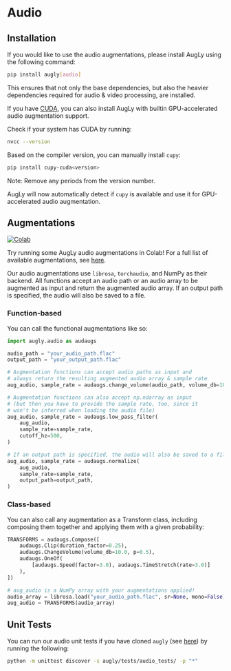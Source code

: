 # Audio

## Installation

If you would like to use the audio augmentations, please install AugLy using the following command:
```bash
pip install augly[audio]
```

This ensures that not only the base dependencies, but also the heavier dependencies required for audio & video processing, are installed.


If you have [CUDA](https://developer.nvidia.com/cuda-gpus), you can also
install AugLy with builtin GPU-accelerated audio augmentation support.

Check if your system has CUDA by running:
```bash
nvcc --version
```

Based on the compiler version, you can manually install `cupy`:
```bash
pip install cupy-cuda<version>
```
Note: Remove any periods from the version number.

AugLy will now automatically detect if `cupy` is available and use it for 
GPU-accelerated audio augmentation.

## Augmentations

[![Colab](https://colab.research.google.com/assets/colab-badge.svg)](https://colab.research.google.com/github/facebookresearch/AugLy/blob/main/examples/AugLy_audio.ipynb)

Try running some AugLy audio augmentations in Colab! For a full list of available augmentations, see [here](__init__.py).

Our audio augmentations use `librosa`, `torchaudio`, and NumPy as their backend. All functions accept an audio path or an audio array to be augmented as input and return the augmented audio array. If an output path is specified, the audio will also be saved to a file.

### Function-based

You can call the functional augmentations like so:
```python
import augly.audio as audaugs

audio_path = "your_audio_path.flac"
output_path = "your_output_path.flac"

# Augmentation functions can accept audio paths as input and
# always return the resulting augmented audio array & sample rate
aug_audio, sample_rate = audaugs.change_volume(audio_path, volume_db=10.0)

# Augmentation functions can also accept np.ndarray as input
# (but then you have to provide the sample rate, too, since it
# won't be inferred when loading the audio file)
aug_audio, sample_rate = audaugs.low_pass_filter(
    aug_audio,
    sample_rate=sample_rate,
    cutoff_hz=500,
)

# If an output path is specified, the audio will also be saved to a file
aug_audio, sample_rate = audaugs.normalize(
    aug_audio,
    sample_rate=sample_rate,
    output_path=output_path,
)
```

### Class-based

You can also call any augmentation as a Transform class, including composing them together and applying them with a given probability:
```python
TRANSFORMS = audaugs.Compose([
    audaugs.Clip(duration_factor=0.25),
    audaugs.ChangeVolume(volume_db=10.0, p=0.5),
    audaugs.OneOf(
        [audaugs.Speed(factor=3.0), audaugs.TimeStretch(rate=3.0)]
    ),
])

# aug_audio is a NumPy array with your augmentations applied!
audio_array = librosa.load("your_audio_path.flac", sr=None, mono=False)
aug_audio = TRANSFORMS(audio_array)
```

## Unit Tests

You can run our audio unit tests if you have cloned `augly` (see [here](../../README.md)) by running the following:
```bash
python -m unittest discover -s augly/tests/audio_tests/ -p "*"
```
